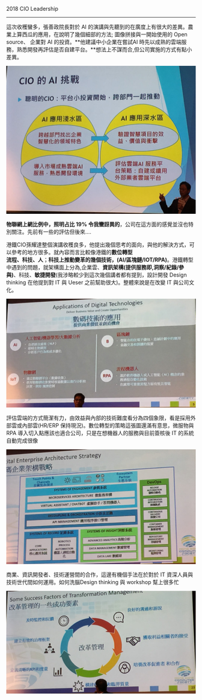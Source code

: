 2018 CIO Leadership

***

這次收穫蠻多，張善政院長對於 AI 的演講與先聽到的在廣度上有很大的差異。農業上算西瓜的應用，在說明了幾個細部的方法; 圖像拼接與一開始使用的 Open source、 企業對 AI 的投資。**他建議中小企業在嘗試AI 時先以成熟的雲端服務，熟悉開發再評估是否自建平台。**想法上不謀而合,但公司實施的方式有點小差異。

![AI](\img\CIO_AI.JPG)

**物聯網上網比例中，照明占比 19% 令我蠻訝異的**，公司在這方面的感覺並沒也特別關注。先前有一些的評估但後來....

港鐵CIO孫耀達整個演講收穫良多，他提出幾個思考的面向，與他的解決方式，可以參考的地方很多。就內容而言比較像港鐵的**數位轉型**<br>**流程、科技、人**；**科技上推動變革的幾個技術，(AI/區塊鏈/IOT/RPA)**。港鐵轉型中遇到的問題，就架構面上分為,企業雲、**資訊架構(提供服務即,洞察/紀錄/參與)**、科技、**敏捷開發**(我涉略較少到這次幾個講者都有提到，設計開發 Design thinking 在他提到對 IT 與 Ueser 之前幫助很大)。整體來說是在改變 IT 與公司文化。

![數位轉型](\img\TecChange.JPG)

評估雲端的方式簡潔有力，由效益與內部的技術難度看分為四個象限，看是採用外部雲或內部雲(HR/ERP 保持現況)。數位轉型的策略這張圖還滿有意思，微服物與RPA 導入切入點應該也適合公司，只是在想機器人的服務與目前簽核後 IT 的系統自動完成很像

![IT服務架構](\img\ITServiceArc.JPG)

商業、資訊開發者、技術運營間的合作，這邊有機個手法在於對於 IT 資深人員與技術世代間如何運用。如何洗腦Design thinking 與 workshop 幫上很多忙

![變革](\img\ChangeMan.JPG)
